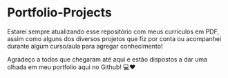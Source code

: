 # Portfolio-Projects
Estarei sempre atualizando esse repositório com meus currículos em PDF, assim como alguns dos diversos projetos que fiz por conta ou acompanhei durante algum curso/aula para agregar conhecimento!

Agradeço a todos que chegaram até aqui e estão dispostos a dar uma olhada em meu portfolio aqui no Github!  💻❤️

